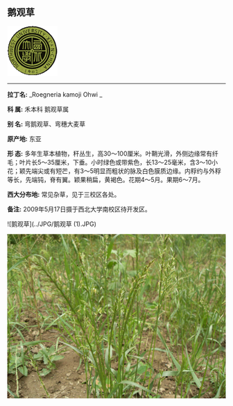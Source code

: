## 鹅观草

![西北大学校园网络植物志](../JPG/nwu.gif)

---

**拉丁名:**  _Roegneria kamoji Ohwi _

**科 属:** 禾本科 鹅观草属

**别 名:** 弯鹅观草、弯穗大麦草

**原产地:** 东亚

**形  态:** 多年生草本植物，秆丛生，高30～100厘米。叶鞘光滑，外侧边缘常有纤毛；叶片长5～35厘米，下垂。小时绿色或带紫色，长13～25毫米，含3～10小花；颖先端尖或有短芒，有3～5明显而粗状的脉及白色膜质边缘。内稃约与外稃等长，先端钝，脊有翼。颖果稍扁，黄褐色。花期4～5月。果期6～7月。

**西大分布地:** 常见杂草，见于三校区各处。

**备注:** 2009年5月17日摄于西北大学南校区待开发区。

![鹅观草](../JPG/鹅观草 (1).JPG) 

![鹅观草](../JPG/鹅观草.JPG) 

